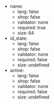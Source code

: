  * name:
    * lang: false
    * shop: false
    * validator: none
    * required: true
    * size: 64
 * id_state:
    * lang: false
    * shop: false
    * validator: none
    * required: false
    * size: undefined
 * active:
    * lang: false
    * shop: false
    * validator: none
    * required: false
    * size: undefined

